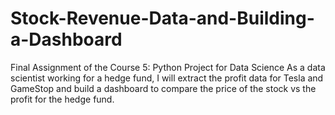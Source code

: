 # Stock-Revenue-Data-and-Building-a-Dashboard
Final Assignment of the Course 5: Python Project for Data Science
As a data scientist working for a hedge fund, I will extract the profit data for Tesla and GameStop and build a dashboard to compare the price of the stock vs the profit for the hedge fund.
